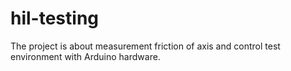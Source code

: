 # hil-testing
The project is about measurement friction of axis and control test environment with Arduino hardware. 
